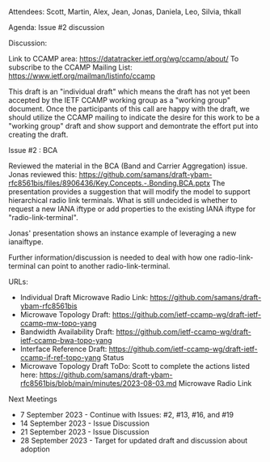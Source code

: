 Attendees: Scott, Martin, Alex, Jean, Jonas, Daniela, Leo, Silvia, thkall

Agenda: Issue #2 discussion

Discussion:

Link to CCAMP area: https://datatracker.ietf.org/wg/ccamp/about/
To subscribe to the CCAMP Mailing List: https://www.ietf.org/mailman/listinfo/ccamp

This draft is an "individual draft" which means the draft has not yet been accepted by the IETF CCAMP working group as a "working group" document.  Once the participants of this call are happy with the draft, we should utilize the CCAMP mailing to indicate the desire for this work to be a "working group" draft and show support and demontrate the effort put into creating the draft.

Issue #2 : BCA

Reviewed the material in the BCA (Band and Carrier Aggregation) issue.  Jonas reviewed this: https://github.com/samans/draft-ybam-rfc8561bis/files/8906436/Key.Concepts.-.Bonding.BCA.pptx
The presentation provides a suggestion that will modify the model to support hierarchical radio link terminals.  What is still undecided is whether to request a new IANA iftype or add properties to the existing IANA iftype for "radio-link-terminal".

Jonas' presentation shows an instance example of leveraging a new ianaiftype.

Further information/discussion is needed to deal with how one radio-link-terminal can point to another radio-link-terminal.

URLs:
- Individual Draft Microwave Radio Link: https://github.com/samans/draft-ybam-rfc8561bis
- Microwave Topology Draft: https://github.com/ietf-ccamp-wg/draft-ietf-ccamp-mw-topo-yang
- Bandwidth Availability Draft: https://github.com/ietf-ccamp-wg/draft-ietf-ccamp-bwa-topo-yang
- Interface Reference Draft: https://github.com/ietf-ccamp-wg/draft-ietf-ccamp-if-ref-topo-yang Status
- Microwave Topology Draft ToDo: Scott to complete the actions listed here: https://github.com/samans/draft-ybam-rfc8561bis/blob/main/minutes/2023-08-03.md Microwave Radio Link

Next Meetings
- 7 September 2023 - Continue with Issues: #2, #13, #16, and #19
- 14 September 2023 - Issue Discussion
- 21 September 2023 - Issue Discussion
- 28 September 2023 - Target for updated draft and discussion about adoption
